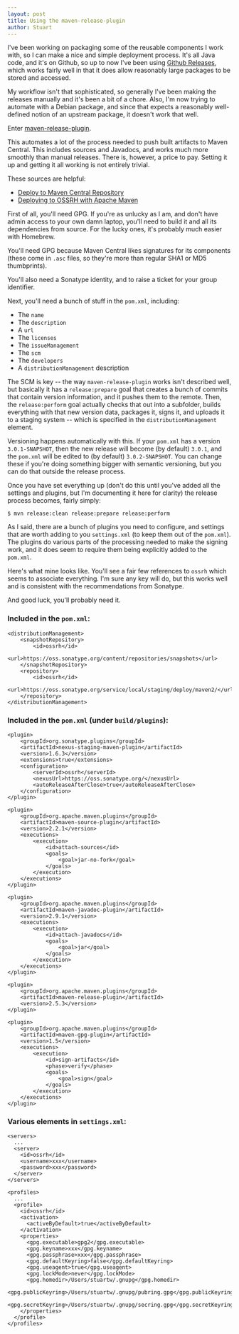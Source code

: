 ```yaml
---
layout: post
title: Using the maven-release-plugin
author: Stuart
---
```


I've been working on packaging some of the reusable components I work with, so
I can make a nice and simple deployment process. It's all Java code, and it's
on Github, so up to now I've been using [Github Releases](https://github.com/blog/1547-release-your-software),
which works fairly well in that it does allow reasonably large packages to
be stored and accessed.

My workflow isn't that sophisticated, so generally I've been making the releases
manually and it's been a bit of a chore. Also, I'm now trying to automate with
a Debian package, and since that expects a reasonably well-defined notion of
an upstream package, it doesn't work that well.

Enter [maven-release-plugin](http://maven.apache.org/maven-release/maven-release-plugin/index.html).

This automates a lot of the process needed to push built artifacts to Maven
Central. This includes sources and Javadocs, and works much more smoothly than
manual releases. There is, however, a price to pay. Setting it up and getting
it all working is not entirely trivial.

These sources are helpful:

* [Deploy to Maven Central Repository](http://www.sonatype.org/nexus/2015/01/08/deploy-to-maven-central-repository/)
* [Deploying to OSSRH with Apache Maven](http://central.sonatype.org/pages/apache-maven.html)

First of all, you'll need GPG. If you're as unlucky as I am, and don't have admin
access to your own damn laptop, you'll need to build it and all its dependencies
from source. For the lucky ones, it's probably much easier with Homebrew.

You'll need GPG because Maven Central likes signatures for its components (these
come in `.asc` files, so they're more than regular SHA1 or MD5 thumbprints).

You'll also need a Sonatype identity, and to raise a ticket for your group identifier.

Next, you'll need a bunch of stuff in the `pom.xml`, including:

* The `name`
* The `description`
* A `url`
* The `licenses`
* The `issueManagement`
* The `scm`
* The `developers`
* A `distributionManagement` description

The SCM is key -- the way `maven-release-plugin` works isn't described well, but
basically it has a `release:prepare` goal that creates a bunch of commits that
contain version information, and it pushes them to the remote. Then, the
`release:perform` goal actually checks that out into a subfolder, builds
everything with that new version data, packages it, signs it, and uploads it
to a staging system -- which is specified in the `distributionManagement`
element.

Versioning happens automatically with this. If your `pom.xml` has a version
`3.0.1-SNAPSHOT`, then the new release will become (by default) `3.0.1`, and the
`pom.xml` will be edited to (by default) `3.0.2-SNAPSHOT`. You can change these
if you're doing something bigger with semantic versioning, but you can do that
outside the release process.

Once you have set everything up (don't do this until you've added all the
settings and plugins, but I'm documenting it here for clarity) the release
process becomes, fairly simply:

    $ mvn release:clean release:prepare release:perform

As I said, there are a bunch of plugins you need to configure, and settings that are
worth adding to you `settings.xml` (to keep them out of the `pom.xml`).
The plugins do various parts of the processing needed to make the signing
work, and it does seem to require them being explicitly added to the `pom.xml`.

Here's what mine looks like. You'll see a fair few references to `ossrh` which
seems to associate everything. I'm sure any key will do, but this works well
and is consistent with the recommendations from Sonatype.

And good luck, you'll probably need it.

### Included in the `pom.xml`:

    <distributionManagement>
        <snapshotRepository>
            <id>ossrh</id>
            <url>https://oss.sonatype.org/content/repositories/snapshots</url>
        </snapshotRepository>
        <repository>
            <id>ossrh</id>
            <url>https://oss.sonatype.org/service/local/staging/deploy/maven2/</url>
        </repository>
    </distributionManagement>


### Included in the `pom.xml` (under `build/plugins`):

    <plugin>
        <groupId>org.sonatype.plugins</groupId>
        <artifactId>nexus-staging-maven-plugin</artifactId>
        <version>1.6.3</version>
        <extensions>true</extensions>
        <configuration>
            <serverId>ossrh</serverId>
            <nexusUrl>https://oss.sonatype.org/</nexusUrl>
            <autoReleaseAfterClose>true</autoReleaseAfterClose>
        </configuration>
    </plugin>

    <plugin>
        <groupId>org.apache.maven.plugins</groupId>
        <artifactId>maven-source-plugin</artifactId>
        <version>2.2.1</version>
        <executions>
            <execution>
                <id>attach-sources</id>
                <goals>
                    <goal>jar-no-fork</goal>
                </goals>
            </execution>
        </executions>
    </plugin>

    <plugin>
        <groupId>org.apache.maven.plugins</groupId>
        <artifactId>maven-javadoc-plugin</artifactId>
        <version>2.9.1</version>
        <executions>
            <execution>
                <id>attach-javadocs</id>
                <goals>
                    <goal>jar</goal>
                </goals>
            </execution>
        </executions>
    </plugin>

    <plugin>
        <groupId>org.apache.maven.plugins</groupId>
        <artifactId>maven-release-plugin</artifactId>
        <version>2.5.3</version>
    </plugin>

    <plugin>
        <groupId>org.apache.maven.plugins</groupId>
        <artifactId>maven-gpg-plugin</artifactId>
        <version>1.5</version>
        <executions>
            <execution>
                <id>sign-artifacts</id>
                <phase>verify</phase>
                <goals>
                    <goal>sign</goal>
                </goals>
            </execution>
        </executions>
    </plugin>

### Various elements in `settings.xml`:

    <servers>
      ...
      <server>
        <id>ossrh</id>
        <username>xxx</username>
        <password>xxx</password>
      </server>
    </servers>

    <profiles>
      ...
      <profile>
        <id>ossrh</id>
        <activation>
          <activeByDefault>true</activeByDefault>
        </activation>
        <properties>
          <gpg.executable>gpg2</gpg.executable>
          <gpg.keyname>xxx</gpg.keyname>
          <gpg.passphrase>xxx</gpg.passphrase>
          <gpg.defaultKeyring>false</gpg.defaultKeyring>
          <gpg.useagent>true</gpg.useagent>
          <gpg.lockMode>never</gpg.lockMode>
          <gpg.homedir>/Users/stuartw/.gnupg</gpg.homedir>
          <gpg.publicKeyring>/Users/stuartw/.gnupg/pubring.gpg</gpg.publicKeyring>
          <gpg.secretKeyring>/Users/stuartw/.gnupg/secring.gpg</gpg.secretKeyring>
        </properties>
      </profile>
    </profiles>
